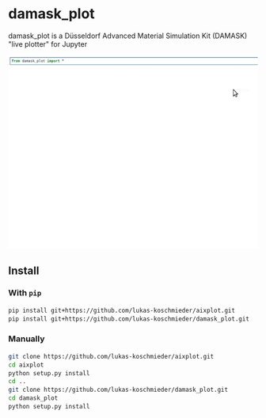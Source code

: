 # damask_plot

damask_plot is a Düsseldorf Advanced Material Simulation Kit (DAMASK)
"live plotter" for Jupyter

![](damask_plot.gif)

## Install

### With ``pip``

```sh
pip install git+https://github.com/lukas-koschmieder/aixplot.git
pip install git+https://github.com/lukas-koschmieder/damask_plot.git
```

### Manually

```sh
git clone https://github.com/lukas-koschmieder/aixplot.git
cd aixplot
python setup.py install
cd ..
git clone https://github.com/lukas-koschmieder/damask_plot.git
cd damask_plot
python setup.py install
```
